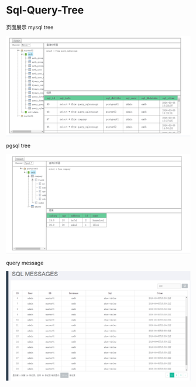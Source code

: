 # Sql-Query-Tree

页面展示
mysql tree

![Image text](https://github.com/ttcats/Sql-Query-Tree/blob/master/static/img/mysql.png)

pgsql tree

![Image text](https://github.com/ttcats/Sql-Query-Tree/blob/master/static/img/pgsql.png)

query message

![Image text](https://github.com/ttcats/Sql-Query-Tree/blob/master/static/img/messages.png)
